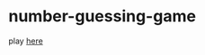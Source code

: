 # number-guessing-game
play <a href="https://madhavsingh99.github.io/number-guessing-game/">here</a>
